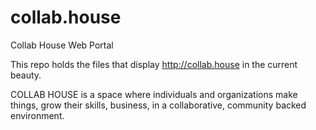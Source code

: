 # collab.house
Collab House Web Portal

This repo holds the files that display http://collab.house in the current beauty. 

COLLAB HOUSE is a space where individuals and organizations make things, grow their skills, business, in a collaborative, community backed environment.

